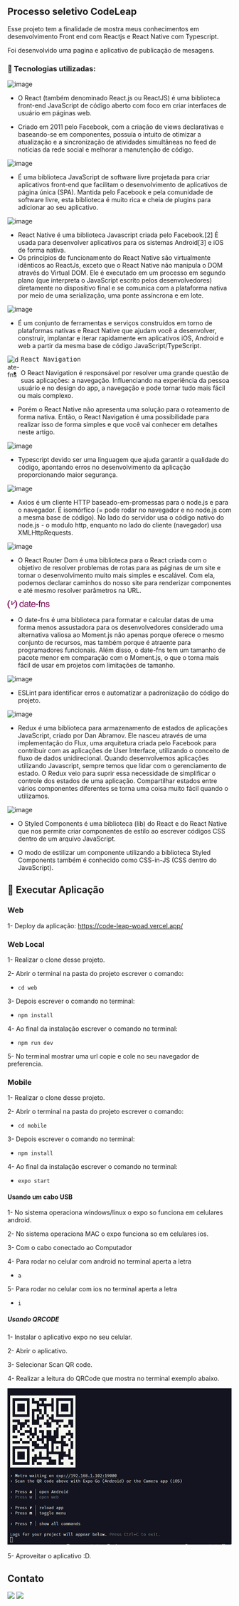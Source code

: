 ## Processo seletivo CodeLeap

Esse projeto tem a finalidade de mostra meus conhecimentos em desenvolvimento Front end com Reactjs e React Native com Typescript.

Foi desenvolvido uma pagina e aplicativo de publicação de mesagens.

### :rocket: Tecnologias utilizadas:

![image](https://img.shields.io/badge/React-20232A?style=for-the-badge&logo=react&logoColor=61DAFB)

- O React (também denominado React.js ou ReactJS) é uma biblioteca front-end JavaScript de código aberto com foco em criar interfaces de usuário em páginas web.

- Criado em 2011 pelo Facebook, com a criação de views declarativas e baseando-se em componentes, possuía o intuito de otimizar a atualização e a sincronização de atividades simultâneas no feed de notícias da rede social e melhorar a manutenção de código.

![image](https://img.shields.io/badge/Vite-B73BFE?style=for-the-badge&logo=vite&logoColor=FFD62E)

- É uma biblioteca JavaScript de software livre projetada para criar aplicativos front-end que facilitam o desenvolvimento de aplicativos de página única (SPA). Mantida pelo Facebook e pela comunidade de software livre, esta biblioteca é muito rica e cheia de plugins para adicionar ao seu aplicativo.

![image](https://img.shields.io/badge/React_Native-20232A?style=for-the-badge&logo=react&logoColor=61DAFB)

- React Native é uma biblioteca Javascript criada pelo Facebook.[2] É usada para desenvolver aplicativos para os sistemas Android[3] e iOS de forma nativa.
- Os princípios de funcionamento do React Native são virtualmente idênticos ao ReactJs, exceto que o React Native não manipula o DOM através do Virtual DOM. Ele é executado em um processo em segundo plano (que interpreta o JavaScript escrito pelos desenvolvedores) diretamente no dispositivo final e se comunica com a plataforma nativa por meio de uma serialização, uma ponte assíncrona e em lote.

![image](https://img.shields.io/badge/Expo-1B1F23?style=for-the-badge&logo=expo&logoColor=white)

- É um conjunto de ferramentas e serviços construídos em torno de plataformas nativas e React Native que ajudam você a desenvolver, construir, implantar e iterar rapidamente em aplicativos iOS, Android e web a partir da mesma base de código JavaScript/TypeScript.

<div>
<p><img alt="date-fns" title="date-fns" src="https://reactnavigation.org/img/spiro.svg" width="30" align="left"/><pre>React Navigation</pre></p>
</div>

- O React Navigation é responsável por resolver uma grande questão de suas aplicações: a navegação. Influenciando na experiência da pessoa usuário e no design do app, a navegação e pode tornar tudo mais fácil ou mais complexo.

- Porém o React Native não apresenta uma solução para o roteamento de forma nativa. Então, o React Navigation é uma possibilidade para realizar isso de forma simples e que você vai conhecer em detalhes neste artigo.

![image](https://img.shields.io/badge/TypeScript-007ACC?style=for-the-badge&logo=typescript&logoColor=white)

- Typescript devido ser uma linguagem que ajuda garantir a qualidade do código, apontando erros no desenvolvimento da aplicação proporcionando maior segurança.

![image](https://img.shields.io/badge/Axios-5A29E4.svg?style=for-the-badge&logo=Axios&logoColor=white)

- Axios é um cliente HTTP baseado-em-promessas para o node.js e para o navegador. É isomórfico (= pode rodar no navegador e no node.js com a mesma base de código). No lado do servidor usa o código nativo do node.js - o modulo http, enquanto no lado do cliente (navegador) usa XMLHttpRequests.

![image](https://img.shields.io/badge/React%20Router-CA4245.svg?style=for-the-badge&logo=React-Router&logoColor=white)

- O React Router Dom é uma biblioteca para o React criada com o objetivo de resolver problemas de rotas para as páginas de um site e tornar o desenvolvimento muito mais simples e escalável. Com ela, podemos declarar caminhos do nosso site para renderizar componentes e até mesmo resolver parâmetros na URL.

<img alt="date-fns" title="date-fns" src="https://raw.githubusercontent.com/date-fns/date-fns/master/docs/logotype.svg" width="95" />

- O date-fns é uma biblioteca para formatar e calcular datas de uma forma menos assustadora para os desenvolvedores considerado uma alternativa valiosa ao Moment.js não apenas porque oferece o mesmo conjunto de recursos, mas também porque é atraente para programadores funcionais. Além disso, o date-fns tem um tamanho de pacote menor em comparação com o Moment.js, o que o torna mais fácil de usar em projetos com limitações de tamanho.

![image](https://img.shields.io/badge/eslint-3A33D1?style=for-the-badge&logo=eslint&logoColor=white)

- ESLint para identificar erros e automatizar a padronização do código do projeto.

![image](https://img.shields.io/badge/Redux-764ABC.svg?style=for-the-badge&logo=Redux&logoColor=white)

- Redux é uma biblioteca para armazenamento de estados de aplicações JavaScript, criado por Dan Abramov. Ele nasceu através de uma implementação do Flux, uma arquitetura criada pelo Facebook para contribuir com as aplicações de User Interface, utilizando o conceito de fluxo de dados unidirecional. Quando desenvolvemos aplicações utilizando Javascript, sempre temos que lidar com o gerenciamento de estado. O Redux veio para suprir essa necessidade de simplificar o controle dos estados de uma aplicação. Compartilhar estados entre vários componentes diferentes se torna uma coisa muito fácil quando o utilizamos.

![image](https://img.shields.io/badge/styledcomponents-DB7093.svg?style=for-the-badge&logo=styled-components&logoColor=white)

- O Styled Components é uma biblioteca (lib) do React e do React Native que nos permite criar componentes de estilo ao escrever códigos CSS dentro de um arquivo JavaScript.

- O modo de estilizar um componente utilizando a biblioteca Styled Components também é conhecido como CSS-in-JS (CSS dentro do JavaScript).

## :hammer: Executar Aplicação

### Web

1- Deploy da aplicação: https://code-leap-woad.vercel.app/

### Web Local

1- Realizar o clone desse projeto.

2- Abrir o terminal na pasta do projeto escrever o comando:

- `cd web`

3- Depois escrever o comando no terminal:

- `npm install`

4- Ao final da instalação escrever o comando no terminal:

- `npm run dev`

5- No terminal mostrar uma url copie e cole no seu navegador de preferencia.

### Mobile

1- Realizar o clone desse projeto.

2- Abrir o terminal na pasta do projeto escrever o comando:

- `cd mobile`

3- Depois escrever o comando no terminal:

- `npm install`

4- Ao final da instalação escrever o comando no terminal:

- `expo start`

#### Usando um cabo USB

1- No sistema operaciona windows/linux o expo so funciona em celulares android.

2- No sistema operaciona MAC o expo funciona so em celulares ios.

3- Com o cabo conectado ao Computador

4- Para rodar no celular com android no terminal aperta a letra

- `a`

5- Para rodar no celular com ios no terminal aperta a letra

- `i`

##### Usando QRCODE

1- Instalar o aplicativo expo no seu celular.

2- Abrir o aplicativo.

3- Selecionar Scan QR code.

4- Realizar a leitura do QRCode que mostra no terminal exemplo abaixo.

<img src="./assets/expo-start.png">

5- Aproveitar o aplicativo :D.

## Contato

<div>
  <a href = "mailto:doug1306@gmail.com"><img src="https://img.shields.io/badge/-Gmail-%23333?style=for-the-badge&logo=gmail&logoColor=white" target="_blank"></a>
  <a href="https://www.linkedin.com/in/douglas-s-oliveira" target="_blank"><img src="https://img.shields.io/badge/-LinkedIn-%230077B5?style=for-the-badge&logo=linkedin&logoColor=white" target="_blank"></a>

</div>
